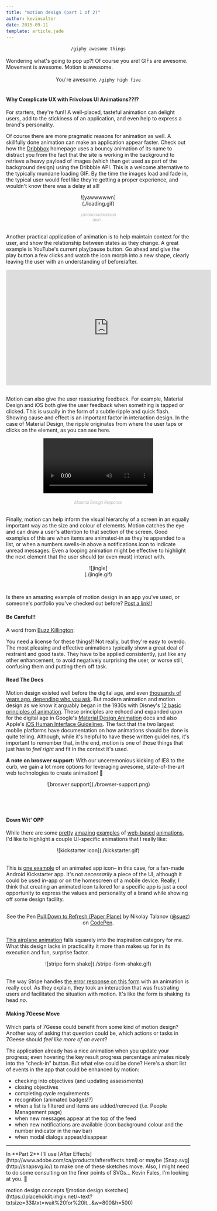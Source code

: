 ```yaml
---
title: "motion design (part 1 of 2)"
author: kevinsalter
date: 2015-09-11
template: article.jade
---
```


<span style="text-align: center; display:block;">`/giphy awesome things`</span>
<br>
Wondering what's going to pop up?!  Of course you are!  GIFs are awesome.  Movement is awesome. Motion is awesome.
<br><br>
<span style="text-align: center; display:block;">You're awesome.  `/giphy high five`</span>
<br>
<span class="more"></span>

#### Why Complicate UX with Frivolous UI Animations??!?

For starters, they're fun!!  A well-placed, tasteful animation can delight users, add to the stickiness of an application, and even help to express a brand's personality.

Of course there are more pragmatic reasons for animation as well.  A skillfully done animation can make an application appear faster.  Check out how the [Dribbbox](http://dribbbox.com/) homepage uses a bouncy animation of its name to distract you from the fact that the site is working in the background to retrieve a heavy payload of images (which then get used as part of the background design) using the Dribbble API.  This is a welcome alternative to the typically mundane loading GIF.  By the time the images load and fade in, the typical user would feel like they're getting a proper experience, and wouldn't know there was a delay at all!

<div style="margin:0 auto;text-align:center;width:100px;">![yawwwwwn](./loading.gif)<em style="font-size:11px;font-weight:200;color:#777;margin:15px 0 30px 0;display:block;">yaaaaaaaaaaaaaaawn...</em></div>

Another practical application of animation is to help maintain context for the user, and show the relationship between states as they change.  A great example is YouTube's current play/pause button.  Go ahead and give the play button a few clicks and watch the icon morph into a new shape, clearly leaving the user with an understanding of before/after.

<div style="margin:0 auto 25px;text-align:center;"><iframe width="560" height="315" src="https://www.youtube.com/embed/TWXZy2dOuBc?rel=0&amp;showinfo=0" frameborder="0" allowfullscreen></iframe></div>

Motion can also give the user reassuring feedback.  For example, Material Design and iOS both give the user feedback when something is tapped or clicked.  This is usually in the form of a subtle ripple and quick flash.  Showing cause and effect is an important factor in interaction design.  In the case of Material Design, the ripple originates from where the user taps or clicks on the element, as you can see here.

<div style="margin:0 auto 25px;text-align:center;width:300px;">
    <video autoplay loop tabindex="0" style="width:300px;">
        <source src="//material-design.storage.googleapis.com/publish/material_v_4/material_ext_publish/0B3T7oTWa3HiFOFFrMHpqN3NMQkU/animation_responsiveinteraction_userinput_materialresponse.webm" type="video/webm">
        <source src="//material-design.storage.googleapis.com/publish/material_v_4/material_ext_publish/0B3T7oTWa3HiFcDFYVWp0QUVGSEE/animation_responsiveinteraction_userinput_materialresponse.mp4" type="video/mp4">
        </video>
    <em style="font-size:11px;font-weight:200;color:#777;margin:15px 0 30px 0;display:block;">Material Design Response</em>
</div>

Finally, motion can help inform the visual hierarchy of a screen in an equally important way as the size and colour of elements.  Motion catches the eye and can draw a user's attention to that section of the screen.  Good examples of this are when items are animated-in as they're appended to a list, or when a numbers swells-in above a notifications icon to indicate unread messages.  Even a looping animation might be effective to highlight the next element that the user should (or even must) interact with.

<div style="margin:0 auto 45px;text-align:center;width:100px;">![jingle](./jingle.gif)</div>

Is there an amazing example of motion design in an app you've used, or someone's portfolio you've checked out before?  [Post a link!!](#disqus_thread)


#### Be Careful!!

A word from [Buzz Killington](https://youtu.be/HgY-xvyIlzY):

You need a license for these things!!  Not really, but they're easy to overdo.  The most pleasing and effective animations typically show a great deal of restraint and good taste.  They have to be applied consistently, just like any other enhancement, to avoid negatively surprising the user, or worse still, confusing them and putting them off task.


#### Read The Docs

Motion design existed well before the digital age, and even [thousands of years ago, depending who you ask](http://news.discovery.com/history/archaeology/prehistoric-movies-120608.htm).  But modern animation and motion design as we know it arguably began in the 1930s with Disney's [12 basic principles of animation](https://vimeo.com/93206523).  These principles are echoed and expanded upon for the digital age in Google's [Material Design Animation](https://www.google.com/design/spec/animation/responsive-interaction.html#responsive-interaction-user-input) docs and also Apple's [iOS Human Interface Guidelines](https://developer.apple.com/library/ios/documentation/UserExperience/Conceptual/MobileHIG/Animation.html#//apple_ref/doc/uid/TP40006556-CH57-SW1).  The fact that the two largest mobile platforms have documentation on how animations should be done is quite telling.  Although, while it's helpful to have these written guidelines, it's important to remember that, in the end, motion is one of those things that just has to _feel right_ and fit in the context it's used.

**A note on broswer support:** With our unceremonious kicking of IE8 to the curb, we gain a lot more options for leveraging awesome, state-of-the-art web technologies to create animation!  🎉

<div style="margin:0 auto 80px;text-align:center;width: 450px;">![broswer support](./browser-support.png)</div>

#### Down Wit' OPP

While there are some [pretty](http://species-in-pieces.com/) [amazing](http://www.apple.com/ca/mac-pro/) [examples](http://codepen.io/juliangarnier/pen/idhuG) of [web-based](https://stripe.com/dashboard/iphone) [animations](https://developer.github.com/program/), I'd like to highlight a couple UI-specific animations that I really like:

<div style="margin:0 auto;text-align:center;width:500px;">![kickstarter icon](./kickstarter.gif)</div><br>

This is [one example](https://dribbble.com/shots/2075475-KickMaterial-Kickstarter-Material-app-icon) of an animated app icon– in this case, for a fan-made Android Kickstarter app.  It's not _necessarily_ a piece of the UI, although it could be used in-app or on the homescreen of a mobile device.  Really, I think that creating an animated icon tailored for a specific app is just a cool opportunity to express the values and personality of a brand while showing off some design facility.

<div style="margin:30px auto;text-align:center;">
    <p data-height="500" data-theme-id="0" data-slug-hash="oXLroX" data-default-tab="result" data-user="suez" class='codepen'>See the Pen <a href='http://codepen.io/suez/pen/oXLroX/'>Pull Down to Refresh (Paper Plane)</a> by Nikolay Talanov (<a href='http://codepen.io/suez'>@suez</a>) on <a href='http://codepen.io'>CodePen</a>.</p>
    <script async src="//assets.codepen.io/assets/embed/ei.js"></script>
</script>
</div>

[This airplane animation](https://www.materialup.com/blog/create-material-design-animation) falls squarely into the inspiration category for me.  What this design lacks in practicality it more than makes up for in its execution and fun, surprise factor.

<div style="margin:0 auto;text-align:center;width:500px;">![stripe form shake](./stripe-form-shake.gif)</div><br>

The way Stripe handles [the error response on this form](https://medium.com/bridge-collection/improve-the-payment-experience-with-animations-3d1b0a9b810e) with an animation is really cool.  As they explain, they took an interaction that was frustrating users and facilitated the situation with motion.  It's like the form is shaking its head _no_.


#### Making 7Geese Move

Which parts of 7Geese could benefit from some kind of motion design? Another way of asking that question could be, which actions or tasks in 7Geese should _feel like more of an event_?

The application already has a nice animation when you update your progress; even hovering the key result progress percentage animates nicely into the "check-in" button.  But what else could be done?  Here's a short list of events in the app that could be enhanced by motion:

- checking into objectives (and updating assessments)
- closing objectives
- completing cycle requirements
- recognition (animated badges!?)
- when a list is filtered and items are added/removed (_i.e._ People Management page)
- when new messages appear at the top of the feed
- when new notifications are available (icon background colour and the number indicator in the nav bar)
- when modal dialogs appear/disappear

<hr>
In **Part 2** I'll use [After Effects](http://www.adobe.com/ca/products/aftereffects.html) or maybe [Snap.svg](http://snapsvg.io/) to make one of these sketches move.  Also, I might need to do some consulting on the finer points of SVGs... Kevin Fales, I'm looking at you. 👀
<br>
<p class="article-end"></p>

<span class="annotation">
    motion design concepts
</span>
![motion design sketches](https://placeholdit.imgix.net/~text?txtsize=33&txt=wait%20for%20it...&w=800&h=500)
